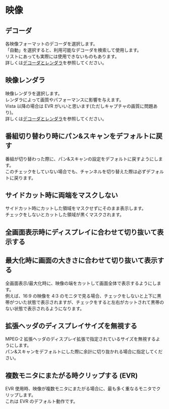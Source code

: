 # 映像

## デコーダ

各映像フォーマットのデコーダを選択します。  
「自動」を選択すると、利用可能なデコーダを検索して使用します。  
リストにあっても実際には使用できないものもあります。  
詳しくは[デコーダとレンダラ](../appendix/decoder.md)を参照してください。

## 映像レンダラ

映像レンダラを選択します。  
レンダラによって画質やパフォーマンスに影響を与えます。  
Vista 以降の場合は EVR がいいと思います(ただしキャプチャの画質に問題あり)。  
詳しくは[デコーダとレンダラ](../appendix/decoder.md)を参照してください。

## 番組切り替わり時にパン&スキャンをデフォルトに戻す

番組が切り替わった際に、パン&スキャンの設定をデフォルトに戻すようにします。  
このチェックをしていない場合でも、チャンネルを切り替えた際は必ずデフォルトに戻ります。

## サイドカット時に両端をマスクしない

サイドカット時にカットした領域をマスクせずにそのまま表示します。  
チェックをしないとカットした領域が黒くマスクされます。

## 全画面表示時にディスプレイに合わせて切り抜いて表示する

## 最大化時に画面の大きさに合わせて切り抜いて表示する

全画面表示/最大化時に、映像の端をカットして画面全体で表示するようにします。  
例えば、16:9 の映像を 4:3
のモニタで見る場合、チェックをしないと上下に黒帯がついた状態で表示されますが、チェックをすると左右がカットされて黒帯のない状態で表示されるようになります。

## 拡張ヘッダのディスプレイサイズを無視する

MPEG-2 拡張ヘッダのディスプレイ拡張で指定されているサイズを無視するようにします。  
パン&スキャンをデフォルトにした際に余計に切り抜かれる場合に指定してください。

## 複数モニタにまたがる時クリップする (EVR)

EVR 使用時、映像が複数モニタにまたがる場合に、最も多く重なるモニタでクリップします。  
これは EVR のデフォルト動作です。

